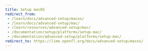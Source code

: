 ```yaml
---
title: Setup macOS
redirect_from:
 - /learn/docs/advanced-setup/macos/
 - /learn/docs/advanced-setup/mac/
 - /learn/resources/advanced-setup/mac/
 - /documentation/setup/platforms/setup-mac/
 - /documentation/advanced-setup/platforms/setup-mac/
redirect_to: https://lime.openfl.org/docs/advanced-setup/macos/
---
```

